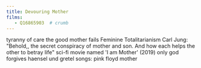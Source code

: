 ```yaml
---
title: Devouring Mother
films:
   - Q16865903  # crumb
---
```

tyranny of care
the good mother fails
Feminine Totalitarianism
Carl Jung: "Behold,, the secret conspiracy of mother and son. And how each helps the other to betray life"
sci-fi movie named 'I am Mother' (2019) 
only god forgives
haensel und gretel
songs: pink floyd mother